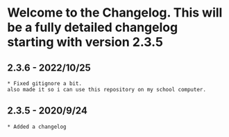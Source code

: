 # Welcome to the Changelog. This will be a fully detailed changelog starting with version 2.3.5

## 2.3.6 - 2022/10/25
    * Fixed gitignore a bit.
    also made it so i can use this repository on my school computer.

## 2.3.5 - 2020/9/24
    * Added a changelog

